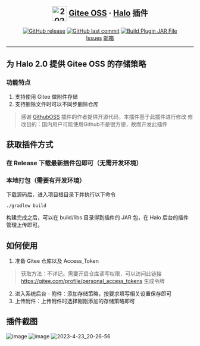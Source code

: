 <H2 align="center">
  <img src="https://gitee.com/tanyajun/picgo-for-myself/raw/master/ez_atchs/20230524171718891-dhyk.png" alt="20230524171718891-dhyk.png" style="vertical-align: middle;width:40px;height:40px;" />
  <a href="https://github.com/MartyAlien/plugin-giteeoss">Gitee OSS</a>
  · 
  <a href="https://github.com/halo-dev/halo#">Halo</a>
  插件
</H2>

<p align="center">
<a href="https://github.com/MartyAlien/plugin-giteeoss/releases"><img alt="GitHub release" src="https://img.shields.io/github/release/MartyAlien/plugin-giteeoss.svg?style=flat-square&include_prereleases" /></a>
<a href="https://github.com/MartyAlien/plugin-giteeoss/commits"><img alt="GitHub last commit" src="https://img.shields.io/github/last-commit/MartyAlien/plugin-giteeoss.svg?style=flat-square" /></a>
<a href="https://github.com/MartyAlien/plugin-giteeoss/actions/workflows/workflow.yml"><img alt="Build Plugin JAR File" src="https://github.com/MartyAlien/plugin-giteeoss/actions/workflows/workflow.yml/badge.svg?style=flat-square" /></a>
<br />
<a href="https://github.com/MartyAlien/plugin-giteeoss/issues">Issues</a>
<a href="mailto:libai.ace@gmail.com">邮箱</a>
</p>

------------------------------

## **为 Halo 2.0 提供 Gitee OSS 的存储策略**

### 功能特点
1. 支持使用 Gitee 做附件存储
2. 支持删除文件时可以不同步删除仓库

> 感谢 <a href="https://github.com/AirboZH/plugin-uposs">GithubOSS</a> 插件的作者提供开源代码，本插件基于此插件进行修改
> 修改目的：国内用户可能使用Github不是很方便，故而开发此插件

## 获取插件方式
### 在 Release 下载最新插件包即可（无需开发环境）
### 本地打包（需要有开发环境）
下载源码后，进入项目根目录下并执行以下命令
```
./gradlew build
```
构建完成之后，可以在 build/libs 目录得到插件的 JAR 包，在 Halo 后台的插件管理上传即可。

## 如何使用

1. 准备 Gitee 仓库以及 Access_Token 
> 获取方法：不详记。需要开启仓库读写权限，可以访问此链接 https://gitee.com/profile/personal_access_tokens 生成令牌
2. 进入系统后台 - 附件：添加存储策略，按要求填写相关设置保存即可
3. 上传附件：上传附件时选择刚刚添加的存储策略即可

## 插件截图
![image](https://github.com/MartyAlien/plugin-giteeoss/assets/62040646/0794c5cb-d8c6-4a02-9077-dec81cee4543)
![image](https://github.com/MartyAlien/plugin-giteeoss/assets/62040646/461fb7de-8474-4d30-85dc-312e8f924c5d)
![2023-4-23_20-26-56](https://github.com/MartyAlien/plugin-giteeoss/assets/62040646/6326e61d-a564-4857-8683-dc94389f85f0)


